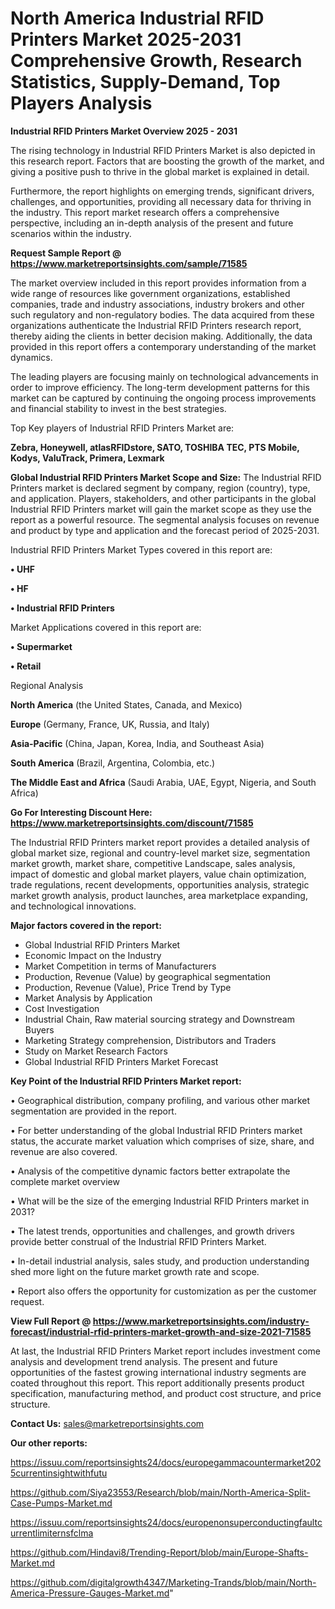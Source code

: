 # North America Industrial RFID Printers Market 2025-2031 Comprehensive Growth, Research Statistics, Supply-Demand,  Top Players Analysis

<Strong> Industrial RFID Printers Market Overview 2025 - 2031</strong>

The rising technology in Industrial RFID Printers Market is also depicted in this research report. Factors that are boosting the growth of the market, and giving a positive push to thrive in the global market is explained in detail.

Furthermore, the report highlights on emerging trends, significant drivers, challenges, and opportunities, providing all necessary data for thriving in the industry. This report market research offers a comprehensive perspective, including an in-depth analysis of the present and future scenarios within the industry.

<strong>Request Sample Report @ <a href=https://www.marketreportsinsights.com/sample/71585>https://www.marketreportsinsights.com/sample/71585</a></strong>

The market overview included in this report provides information from a wide range of resources like government organizations, established companies, trade and industry associations, industry brokers and other such regulatory and non-regulatory bodies. The data acquired from these organizations authenticate the Industrial RFID Printers research report, thereby aiding the clients in better decision making. Additionally, the data provided in this report offers a contemporary understanding of the market dynamics.

The leading players are focusing mainly on technological advancements in order to improve efficiency. The long-term development patterns for this market can be captured by continuing the ongoing process improvements and financial stability to invest in the best strategies.

Top Key players of Industrial RFID Printers Market are:

<strong>Zebra, Honeywell, atlasRFIDstore, SATO, TOSHIBA TEC, PTS Mobile, Kodys, ValuTrack, Primera, Lexmark</strong>

<strong><b>Global Industrial RFID Printers Market Scope and Size:</b></strong>
The Industrial RFID Printers market is declared segment by company, region (country), type, and application. Players, stakeholders, and other participants in the global Industrial RFID Printers market will gain the market scope as they use the report as a powerful resource. The segmental analysis focuses on revenue and product by type and application and the forecast period of 2025-2031.

Industrial RFID Printers Market Types covered in this report are:

<strong>• UHF

• HF 

• Industrial RFID Printers</strong>

Market Applications covered in this report are:

<strong>• Supermarket

• Retail</strong> 

Regional Analysis

<strong>North America</strong> (the United States, Canada, and Mexico)

<strong>Europe</strong> (Germany, France, UK, Russia, and Italy)

<strong>Asia-Pacific</strong> (China, Japan, Korea, India, and Southeast Asia)

<strong>South America</strong> (Brazil, Argentina, Colombia, etc.)

<strong>The Middle East and Africa</strong> (Saudi Arabia, UAE, Egypt, Nigeria, and South Africa)

<strong>Go For Interesting Discount Here: <a href=https://www.marketreportsinsights.com/discount/71585>https://www.marketreportsinsights.com/discount/71585</a></strong>

The Industrial RFID Printers market report provides a detailed analysis of global market size, regional and country-level market size, segmentation market growth, market share, competitive Landscape, sales analysis, impact of domestic and global market players, value chain optimization, trade regulations, recent developments, opportunities analysis, strategic market growth analysis, product launches, area marketplace expanding, and technological innovations.

<strong><b>Major factors covered in the report:</b></strong>
<ul>
  <li>Global Industrial RFID Printers Market </li>
  <li>Economic Impact on the Industry</li>
  <li>Market Competition in terms of Manufacturers</li>
  <li>Production, Revenue (Value) by geographical segmentation</li>
  <li>Production, Revenue (Value), Price Trend by Type</li>
  <li>Market Analysis by Application</li>
  <li>Cost Investigation</li>
  <li>Industrial Chain, Raw material sourcing strategy and Downstream Buyers</li>
  <li>Marketing Strategy comprehension, Distributors and Traders</li>
  <li>Study on Market Research Factors</li>
  <li>Global Industrial RFID Printers Market Forecast</li>
</ul>

<strong><b>Key Point of the Industrial RFID Printers Market report:</b></strong>

• Geographical distribution, company profiling, and various other market segmentation are provided in the report.

• For better understanding of the global Industrial RFID Printers market status, the accurate market valuation which comprises of size, share, and revenue are also covered.

• Analysis of the competitive dynamic factors better extrapolate the complete market overview

• What will be the size of the emerging Industrial RFID Printers market in 2031?

• The latest trends, opportunities and challenges, and growth drivers provide better construal of the Industrial RFID Printers Market.

• In-detail industrial analysis, sales study, and production understanding shed more light on the future market growth rate and scope.

• Report also offers the opportunity for customization as per the customer request.

<strong><b>View Full Report @ <a href=https://www.marketreportsinsights.com/industry-forecast/industrial-rfid-printers-market-growth-and-size-2021-71585>https://www.marketreportsinsights.com/industry-forecast/industrial-rfid-printers-market-growth-and-size-2021-71585</a></b></strong>


At last, the Industrial RFID Printers Market report includes investment come analysis and development trend analysis. The present and future opportunities of the fastest growing international industry segments are coated throughout this report. This report additionally presents product specification, manufacturing method, and product cost structure, and price structure.

<strong>Contact Us:</strong>
sales@marketreportsinsights.com

<strong>Our other reports:</strong>

<a href=https://issuu.com/reportsinsights24/docs/europegammacountermarket2025currentinsightwithfutu>https://issuu.com/reportsinsights24/docs/europegammacountermarket2025currentinsightwithfutu</a>

<a href=https://github.com/Siya23553/Research/blob/main/North-America-Split-Case-Pumps-Market.md>https://github.com/Siya23553/Research/blob/main/North-America-Split-Case-Pumps-Market.md</a>

<a href=https://issuu.com/reportsinsights24/docs/europenonsuperconductingfaultcurrentlimiternsfclma>https://issuu.com/reportsinsights24/docs/europenonsuperconductingfaultcurrentlimiternsfclma</a>

<a href=https://github.com/Hindavi8/Trending-Report/blob/main/Europe-Shafts-Market.md>https://github.com/Hindavi8/Trending-Report/blob/main/Europe-Shafts-Market.md</a>

<a href=https://github.com/digitalgrowth4347/Marketing-Trands/blob/main/North-America-Pressure-Gauges-Market.md>https://github.com/digitalgrowth4347/Marketing-Trands/blob/main/North-America-Pressure-Gauges-Market.md</a>"
